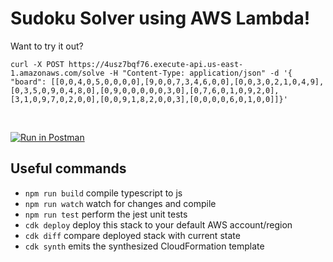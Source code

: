 # Sudoku Solver using AWS Lambda!

Want to try it out? <br>

```
curl -X POST https://4usz7bqf76.execute-api.us-east-1.amazonaws.com/solve -H "Content-Type: application/json" -d '{ "board": [[0,0,4,0,5,0,0,0,0],[9,0,0,7,3,4,6,0,0],[0,0,3,0,2,1,0,4,9],[0,3,5,0,9,0,4,8,0],[0,9,0,0,0,0,0,3,0],[0,7,6,0,1,0,9,2,0],[3,1,0,9,7,0,2,0,0],[0,0,9,1,8,2,0,0,3],[0,0,0,0,6,0,1,0,0]]}'   
```
<br>

[![Run in Postman](https://run.pstmn.io/button.svg)](https://app.getpostman.com/run-collection/11280759-47efc2d9-3e15-4c51-8638-6bef72980655?action=collection%2Ffork&collection-url=entityId%3D11280759-47efc2d9-3e15-4c51-8638-6bef72980655%26entityType%3Dcollection%26workspaceId%3D1f01fabf-5acf-4e49-aead-1485c7c3dafc)

## Useful commands

 * `npm run build`   compile typescript to js
 * `npm run watch`   watch for changes and compile
 * `npm run test`    perform the jest unit tests
 * `cdk deploy`      deploy this stack to your default AWS account/region
 * `cdk diff`        compare deployed stack with current state
 * `cdk synth`       emits the synthesized CloudFormation template



